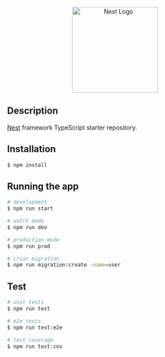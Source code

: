 <p align="center">
  <a href="http://nestjs.com/" target="blank"><img src="https://nestjs.com/img/logo-small.svg" width="200" alt="Nest Logo" /></a>
</p>

## Description

[Nest](https://github.com/nestjs/nest) framework TypeScript starter repository.

## Installation

```bash
$ npm install
```

## Running the app

```bash
# development
$ npm run start

# watch mode
$ npm run dev

# production mode
$ npm run prod

# criar migration
$ npm run migration:create -name=user
```

## Test

```bash
# unit tests
$ npm run test

# e2e tests
$ npm run test:e2e

# test coverage
$ npm run test:cov
```
